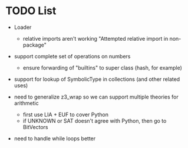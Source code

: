 TODO List
=========

- Loader
	- relative imports aren't working
	  "Attempted relative import in non-package"

- support complete set of operations on numbers
	- ensure forwarding of "builtins" to super class (hash, for example)
- support for lookup of SymbolicType in collections (and other related uses)
- need to generalize z3_wrap so we can support multiple theories for arithmetic
	- first use LIA + EUF to cover Python
	- if UNKNOWN or SAT doesn't agree with Python, then go to BitVectors
- need to handle while loops better